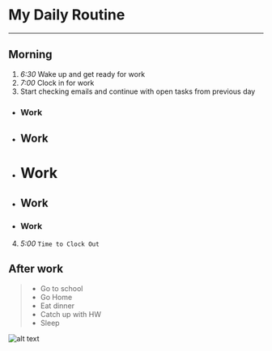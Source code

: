 # My Daily Routine
---
## Morning
1. *6:30* Wake up and get ready for work
2. *7:00* Clock in for work
3. Start checking emails and continue with open tasks from previous day
- ### Work
- ## Work
- # Work
- ## Work
- ### Work
4. *5:00* `Time to Clock Out`

## After work
> - Go to school
> - Go Home
> - Eat dinner
> - Catch up with HW
> - Sleep
>
![alt text](https://wallpapers.com/images/hd/vault-boy-thumbs-up-tkzyl91gm2en3962.png)
